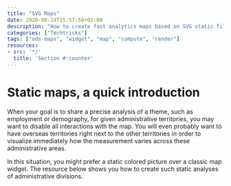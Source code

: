 ```yaml
---
title: "SVG Maps"
date: 2020-08-24T15:57:58+02:00
description: "How to create fast analytics maps based on SVG static files and data aggregation"
categories: ["Techtricks"]
tags: ["ods-maps", "widget", "map", "compute", "render"]
resources:
- src: '*/'
  title: 'Section #:counter'
---
```


# Static maps, a quick introduction

When your goal is to share a precise analysis of a theme, such as employment or demography, for given administrative territories, you may want to disable all interactions with the map. You will even probably want to have overseas territories right next to the other territories in order to visualize immediately how the measurement varies across these administrative areas.

In this situation, you might prefer a static colored picture over a classic map widget. The resource below shows you how to create such static analyses of administrative divisions.